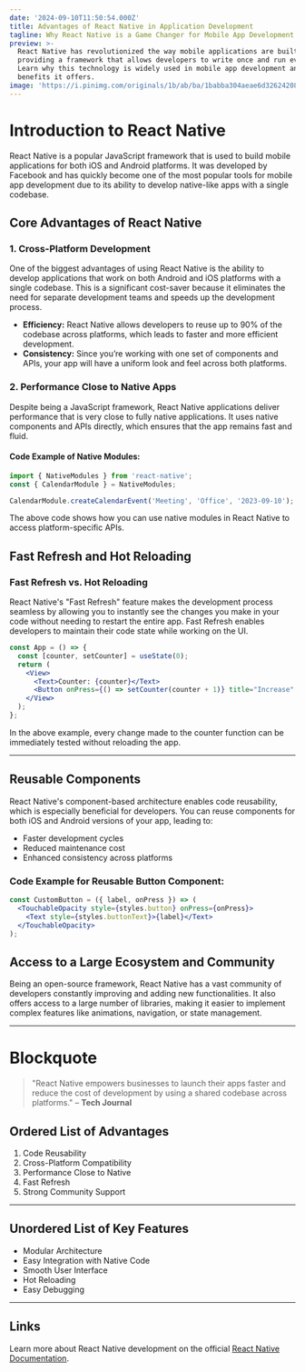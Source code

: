 ```yaml
---
date: '2024-09-10T11:50:54.000Z'
title: Advantages of React Native in Application Development
tagline: Why React Native is a Game Changer for Mobile App Development
preview: >-
  React Native has revolutionized the way mobile applications are built by
  providing a framework that allows developers to write once and run everywhere.
  Learn why this technology is widely used in mobile app development and the key
  benefits it offers.
image: 'https://i.pinimg.com/originals/1b/ab/ba/1babba304aeae6d32624208602745fd2.jpg'
---
```

# Introduction to React Native

React Native is a popular JavaScript framework that is used to build mobile applications for both iOS and Android platforms. It was developed by Facebook and has quickly become one of the most popular tools for mobile app development due to its ability to develop native-like apps with a single codebase.

## Core Advantages of React Native

### 1. **Cross-Platform Development**

One of the biggest advantages of using React Native is the ability to develop applications that work on both Android and iOS platforms with a single codebase. This is a significant cost-saver because it eliminates the need for separate development teams and speeds up the development process.

- **Efficiency:** React Native allows developers to reuse up to 90% of the codebase across platforms, which leads to faster and more efficient development.
- **Consistency:** Since you’re working with one set of components and APIs, your app will have a uniform look and feel across both platforms.

### 2. **Performance Close to Native Apps**

Despite being a JavaScript framework, React Native applications deliver performance that is very close to fully native applications. It uses native components and APIs directly, which ensures that the app remains fast and fluid.

#### Code Example of Native Modules:

```jsx
import { NativeModules } from 'react-native';
const { CalendarModule } = NativeModules;

CalendarModule.createCalendarEvent('Meeting', 'Office', '2023-09-10');
```

The above code shows how you can use native modules in React Native to access platform-specific APIs.

## Fast Refresh and Hot Reloading

### **Fast Refresh** vs. **Hot Reloading**

React Native's "Fast Refresh" feature makes the development process seamless by allowing you to instantly see the changes you make in your code without needing to restart the entire app. Fast Refresh enables developers to maintain their code state while working on the UI.

```jsx
const App = () => {
  const [counter, setCounter] = useState(0);
  return (
    <View>
      <Text>Counter: {counter}</Text>
      <Button onPress={() => setCounter(counter + 1)} title="Increase" />
    </View>
  );
};
```

In the above example, every change made to the counter function can be immediately tested without reloading the app.

---

## Reusable Components

React Native's component-based architecture enables code reusability, which is especially beneficial for developers. You can reuse components for both iOS and Android versions of your app, leading to:

- Faster development cycles
- Reduced maintenance cost
- Enhanced consistency across platforms

### Code Example for Reusable Button Component:

```jsx
const CustomButton = ({ label, onPress }) => (
  <TouchableOpacity style={styles.button} onPress={onPress}>
    <Text style={styles.buttonText}>{label}</Text>
  </TouchableOpacity>
);
```

## Access to a Large Ecosystem and Community

Being an open-source framework, React Native has a vast community of developers constantly improving and adding new functionalities. It also offers access to a large number of libraries, making it easier to implement complex features like animations, navigation, or state management.

---

# Blockquote

> "React Native empowers businesses to launch their apps faster and reduce the cost of development by using a shared codebase across platforms." – **Tech Journal**

## Ordered List of Advantages

1. Code Reusability
2. Cross-Platform Compatibility
3. Performance Close to Native
4. Fast Refresh
5. Strong Community Support

---

## Unordered List of Key Features

- Modular Architecture
- Easy Integration with Native Code
- Smooth User Interface
- Hot Reloading
- Easy Debugging

---

## Links

Learn more about React Native development on the official [React Native Documentation](https://reactnative.dev/docs/getting-started).
